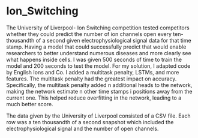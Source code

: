 # Ion_Switching

The University of Liverpool- Ion Switching competition tested competitors whether they could predict the number of ion channels open every ten-thousandth of a second given electrophysiological signal data for that time stamp.   Having a model that could successfully predict that would enable researchers to better understand numerous diseases and more clearly see what happens inside cells.  I was given 500 seconds of time to train the model and 200 seconds to test the model.  For my solution, I adapted code by  English Ions and Co.  I added a multitask penalty, LSTMs, and more features.  The multitask penalty had the greatest impact on accuracy.  Specifically, the multitask penalty added n additional heads to the network, making the network estimate n other time stamps i positions away from the current one.  This helped reduce overfitting in the network, leading to a much better score.  

The data given by the University of Liverpool consisted of a CSV file.  Each row was a ten thousandth of a second snapshot which included the electrophysiological signal and the number of open channels.  
